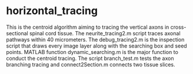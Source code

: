 # horizontal_tracing

This is the centroid algorithm aiming to tracing the vertical axons in cross-sectional spinal cord tissue. 
The neurite_tracing2.m script traces axonal pathways within 40 micrometers. 
The debug_tracing2.m is the inspection script that draws every image layer along with the searching box and seed points. 
MATLAB function dynamic_searching.m is the major function to conduct the centroid tracing. 
The script branch_test.m tests the axon branching tracing and connect2Section.m connects two tissue slices.  
